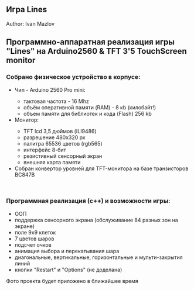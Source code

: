 ## Игра Lines
Author: Ivan Mazlov
<h2>Программно-аппаратная реализация игры "Lines" на Arduino2560 & TFT 3'5 TouchScreen monitor</h2>


<h3>Собрано физическое устройство в корпусе:</h3>
  <ul>
    <li>Чип - Arduino 2560 Pro mini:</li>
      <ul>
        <li>тактовая частота - 16 Mhz</li>
        <li>объём оперативной памяти (RAM) - 8 кb (килобайт!) </li>
        <li>объем памяти для библиотек и кода (Flash) 256 kb</li>
      </ul>
    <li>Монитор:</li>
      <ul>
        <li>TFT lcd 3,5 дюймов (ILI9486)</li>
        <li>разрешение 480x320 px</li>
        <li>палитра 65536 цветов (rgb565)</li>
        <li>интерфейс 8-бит</li>
        <li>резистивный сенсорный экран</li>
        <li>внешняя карта памяти</li>
      </ul>
    <li>Собран конвертор уровней для TFT-монитора на базе транзисторов BC847B</li>
  </ul>
<br>
<h3>Программная реализация (c++) и возможности игры:</h3>
  <ul>
    <li>ООП</li>
    <li>поддержка сенсорного экрана (обслуживание 84 разных зон на экране)</li>
    <li>поле 9x9 клеток</li>
    <li>7 цветов шаров</li>
    <li>подсчет очков</li>
    <li>анимация выбора и перекатывания шара</li>
    <li>диагональные, вертикальные, горизонтальные и мульти-закрытия линий</li>
    <li>кнопки "Restart" и "Options" (не доделана)</li>
  </ul>

Фото проекта будет приложено в ближайшее время
